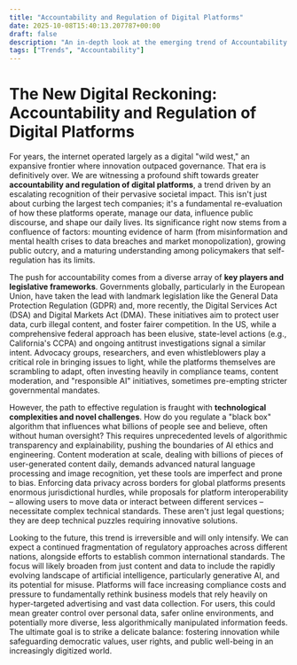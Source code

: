 ```yaml
---
title: "Accountability and Regulation of Digital Platforms"
date: 2025-10-08T15:40:13.207787+00:00
draft: false
description: "An in-depth look at the emerging trend of Accountability and Regulation of Digital Platforms and what it means for the future."
tags: ["Trends", "Accountability"]
---
```


# The New Digital Reckoning: Accountability and Regulation of Digital Platforms

For years, the internet operated largely as a digital "wild west," an expansive frontier where innovation outpaced governance. That era is definitively over. We are witnessing a profound shift towards greater **accountability and regulation of digital platforms**, a trend driven by an escalating recognition of their pervasive societal impact. This isn't just about curbing the largest tech companies; it's a fundamental re-evaluation of how these platforms operate, manage our data, influence public discourse, and shape our daily lives. Its significance right now stems from a confluence of factors: mounting evidence of harm (from misinformation and mental health crises to data breaches and market monopolization), growing public outcry, and a maturing understanding among policymakers that self-regulation has its limits.

The push for accountability comes from a diverse array of **key players and legislative frameworks**. Governments globally, particularly in the European Union, have taken the lead with landmark legislation like the General Data Protection Regulation (GDPR) and, more recently, the Digital Services Act (DSA) and Digital Markets Act (DMA). These initiatives aim to protect user data, curb illegal content, and foster fairer competition. In the US, while a comprehensive federal approach has been elusive, state-level actions (e.g., California's CCPA) and ongoing antitrust investigations signal a similar intent. Advocacy groups, researchers, and even whistleblowers play a critical role in bringing issues to light, while the platforms themselves are scrambling to adapt, often investing heavily in compliance teams, content moderation, and "responsible AI" initiatives, sometimes pre-empting stricter governmental mandates.

However, the path to effective regulation is fraught with **technological complexities and novel challenges**. How do you regulate a "black box" algorithm that influences what billions of people see and believe, often without human oversight? This requires unprecedented levels of algorithmic transparency and explainability, pushing the boundaries of AI ethics and engineering. Content moderation at scale, dealing with billions of pieces of user-generated content daily, demands advanced natural language processing and image recognition, yet these tools are imperfect and prone to bias. Enforcing data privacy across borders for global platforms presents enormous jurisdictional hurdles, while proposals for platform interoperability – allowing users to move data or interact between different services – necessitate complex technical standards. These aren't just legal questions; they are deep technical puzzles requiring innovative solutions.

Looking to the future, this trend is irreversible and will only intensify. We can expect a continued fragmentation of regulatory approaches across different nations, alongside efforts to establish common international standards. The focus will likely broaden from just content and data to include the rapidly evolving landscape of artificial intelligence, particularly generative AI, and its potential for misuse. Platforms will face increasing compliance costs and pressure to fundamentally rethink business models that rely heavily on hyper-targeted advertising and vast data collection. For users, this could mean greater control over personal data, safer online environments, and potentially more diverse, less algorithmically manipulated information feeds. The ultimate goal is to strike a delicate balance: fostering innovation while safeguarding democratic values, user rights, and public well-being in an increasingly digitized world.